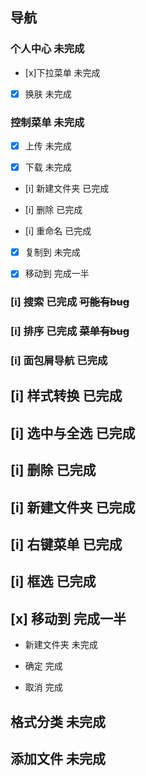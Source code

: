 ## 导航

### 个人中心 未完成

- [x]下拉菜单 未完成

- [x] 换肤 未完成

### 控制菜单 未完成

- [x] 上传 未完成

- [x] 下载 未完成

- [i] 新建文件夹 已完成

- [i] 删除 已完成

- [i] 重命名 已完成

- [x] 复制到 未完成

- [x] 移动到 完成一半

### [i] 搜索 已完成 ~~可能有bug~~

### [i] 排序 已完成 ~~菜单有bug~~

### [i] 面包屑导航 已完成

## [i] 样式转换 已完成

## [i] 选中与全选 已完成

## [i] 删除 已完成

## [i] 新建文件夹 已完成

## [i] 右键菜单 已完成

## [i] 框选 已完成

## [x] 移动到 完成一半

- 新建文件夹 未完成

- 确定 完成

- 取消 完成

## 格式分类 未完成

## 添加文件 未完成
